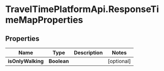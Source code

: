 # TravelTimePlatformApi.ResponseTimeMapProperties

## Properties

Name | Type | Description | Notes
------------ | ------------- | ------------- | -------------
**isOnlyWalking** | **Boolean** |  | [optional] 


